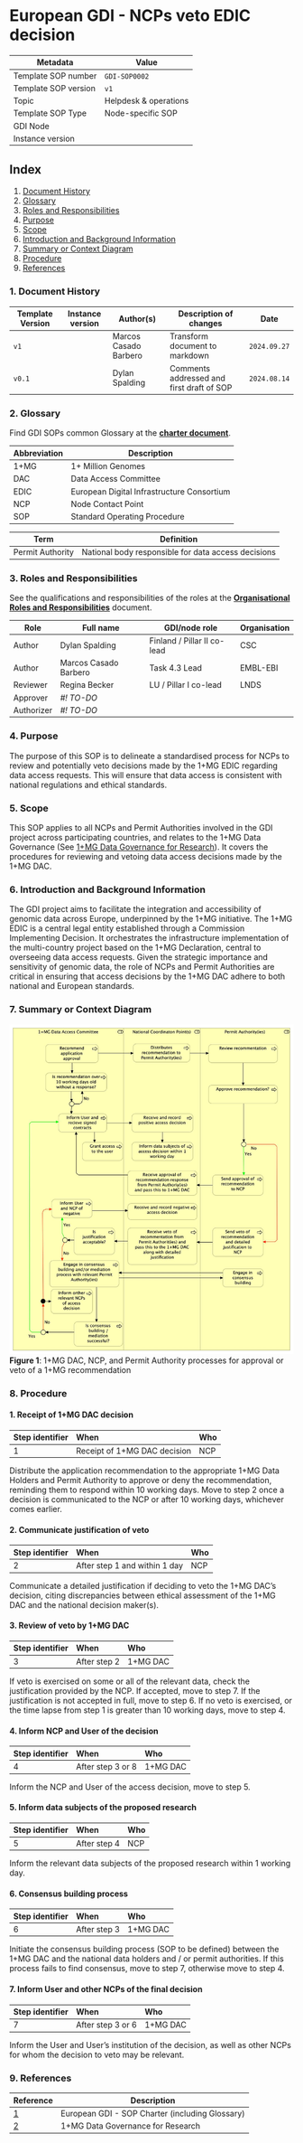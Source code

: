 # European GDI - NCPs veto EDIC decision

| Metadata | Value |
| -- | -- |
| Template SOP number       | ``GDI-SOP0002``           |
| Template SOP version      | ``v1``                    |
| Topic                     | Helpdesk & operations |
| Template SOP Type         | Node-specific SOP     |
| GDI Node                  |                       |
| Instance version          |                       |

## Index

1. [Document History](#1-document-history)
2. [Glossary](#2-glossary)
3. [Roles and Responsibilities](#3-roles-and-responsibilities)
4. [Purpose](#4-purpose)
5. [Scope](#5-scope)
6. [Introduction and Background Information](#6-introduction-and-background-information)
7. [Summary or Context Diagram](#7-summary-or-context-diagram)
8. [Procedure](#8-procedure)
9. [References](#9-references)

### 1. Document History

| Template Version | Instance version | Author(s)         | Description of changes               | Date       |
|------------------|------------------|-------------------|--------------------------------------|------------|
| ``v1``               |                  | Marcos Casado Barbero    | Transform document to markdown     | ``2024.09.27`` |
| ``v0.1``             |                  | Dylan Spalding    | Comments addressed and first draft of SOP | ``2024.08.14`` |

### 2. Glossary
Find GDI SOPs common Glossary at the [**charter document**](https://github.com/GenomicDataInfrastructure/standard-operating-procedures/blob/main/docs/GDI-SOP_charter.md).

| Abbreviation | Description                                        |
|--------------|----------------------------------------------------|
| 1+MG         | 1+ Million Genomes                                 |
| DAC          | Data Access Committee                              |
| EDIC         | European Digital Infrastructure Consortium         |
| NCP          | Node Contact Point                                 |
| SOP          | Standard Operating Procedure                       |

| Term          | Definition                                         |
|---------------|----------------------------------------------------|
| Permit Authority | National body responsible for data access decisions |

### 3. Roles and Responsibilities
See the qualifications and responsibilities of the roles at the [**Organisational Roles and Responsibilities**](https://github.com/GenomicDataInfrastructure/standard-operating-procedures/blob/main/docs/GDI-SOP_organisational-roles-and-responsibilities.md) document.

| Role       | Full name             | GDI/node role           | Organisation |
|------------|-----------------------|-------------------------|--------------|
| Author     | Dylan Spalding        | Finland / Pillar II co-lead | CSC          |
| Author     | Marcos Casado Barbero | Task 4.3 Lead | EMBL-EBI          |
| Reviewer   | Regina Becker | LU / Pillar I co-lead | LNDS |
| Approver   | _#! TO-DO_         |    |          |
| Authorizer | _#! TO-DO_         |    |          |

### 4. Purpose
The purpose of this SOP is to delineate a standardised process for NCPs to review and potentially veto decisions made by the 1+MG EDIC regarding data access requests. This will ensure that data access is consistent with national regulations and ethical standards.

### 5. Scope
This SOP applies to all NCPs and Permit Authorities involved in the GDI project across participating countries, and relates to the 1+MG Data Governance (See [1+MG Data Governance for Research](https://docs.google.com/document/d/1P_nzGxMXG4CWzqkVbceY2fA3MQ7PEAwW)). It covers the procedures for reviewing and vetoing data access decisions made by the 1+MG DAC.

### 6. Introduction and Background Information
The GDI project aims to facilitate the integration and accessibility of genomic data across Europe, underpinned by the 1+MG initiative. The 1+MG EDIC is a central legal entity established through a Commission Implementing Decision. It orchestrates the infrastructure implementation of the multi-country project based on the 1+MG Declaration, central to overseeing data access requests. Given the strategic importance and sensitivity of genomic data, the role of NCPs and Permit Authorities are critical in ensuring that access decisions by the 1+MG DAC adhere to both national and European standards.

### 7. Summary or Context Diagram

![1+MG DAC, NCP, and Permit Authority processes for approval or veto of a 1+MG recommendation](../../docs/images/GDI-SOP0002_1-summary-diagram.jpg)
**Figure 1**: 1+MG DAC, NCP, and Permit Authority processes for approval or veto of a 1+MG recommendation 

### 8. Procedure
#### 1. Receipt of 1+MG DAC decision
| Step identifier | When                           | Who       |
|:----------------|:-------------------------------|:----------|
| 1               | Receipt of 1+MG DAC decision   | NCP       |

Distribute the application recommendation to the appropriate 1+MG Data Holders and Permit Authority to approve or deny the recommendation, reminding them to respond within 10 working days. Move to step 2 once a decision is communicated to the NCP or after 10 working days, whichever comes earlier.

#### 2. Communicate justification of veto
| Step identifier | When                           | Who       |
|:----------------|:-------------------------------|:----------|
| 2               | After step 1 and within 1 day  | NCP       |

Communicate a detailed justification if deciding to veto the 1+MG DAC’s decision, citing discrepancies between ethical assessment of the 1+MG DAC and the national decision maker(s). 

#### 3. Review of veto by 1+MG DAC
| Step identifier | When                           | Who       |
|:----------------|:-------------------------------|:----------|
| 3               | After step 2                   | 1+MG DAC  |

If veto is exercised on some or all of the relevant data, check the justification provided by the NCP. If accepted, move to step 7. If the justification is not accepted in full, move to step 6. If no veto is exercised, or the time lapse from step 1 is greater than 10 working days, move to step 4.

#### 4. Inform NCP and User of the decision
| Step identifier | When                           | Who       |
|:----------------|:-------------------------------|:----------|
| 4               | After step 3 or 8              | 1+MG DAC  |

Inform the NCP and User of the access decision, move to step 5. 

#### 5. Inform data subjects of the proposed research
| Step identifier | When                           | Who       |
|:----------------|:-------------------------------|:----------|
| 5               | After step 4                   | NCP       |

Inform the relevant data subjects of the proposed research within 1 working day.

#### 6. Consensus building process
| Step identifier | When                           | Who       |
|:----------------|:-------------------------------|:----------|
| 6               | After step 3                   | 1+MG DAC  |

Initiate the consensus building process (SOP to be defined) between the 1+MG DAC and the national data holders and / or permit authorities. If this process fails to find consensus, move to step 7, otherwise move to step 4.

#### 7. Inform User and other NCPs of the final decision
| Step identifier | When                           | Who       |
|:----------------|:-------------------------------|:----------|
| 7               | After step 3 or 6              | 1+MG DAC  |

Inform the User and User’s institution of the decision, as well as other NCPs for whom the decision to veto may be relevant. 

### 9. References
| Reference | Description |
| -- | -- |
| [1](https://docs.google.com/document/d/1b887HMySeKnJt1pN1pZspGRbEnrJ6Sfk-aAwiskYJK0/edit) | European GDI - SOP Charter (including Glossary)                  |
| [2](https://docs.google.com/document/d/1P_nzGxMXG4CWzqkVbceY2fA3MQ7PEAwW/edit)            | 1+MG Data Governance for Research                                |
